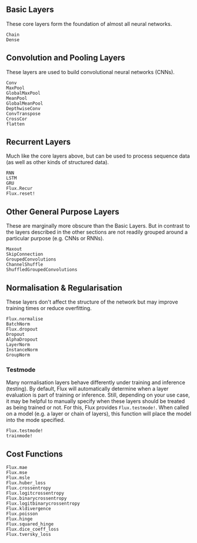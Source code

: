 ## Basic Layers

These core layers form the foundation of almost all neural networks.

```@docs
Chain
Dense
```

## Convolution and Pooling Layers

These layers are used to build convolutional neural networks (CNNs).

```@docs
Conv
MaxPool
GlobalMaxPool
MeanPool
GlobalMeanPool
DepthwiseConv
ConvTranspose
CrossCor
flatten
```

## Recurrent Layers

Much like the core layers above, but can be used to process sequence data (as well as other kinds of structured data).

```@docs
RNN
LSTM
GRU
Flux.Recur
Flux.reset!
```

## Other General Purpose Layers
These are marginally more obscure than the Basic Layers.
But in contrast to the layers described in the other sections are not readily grouped around a particular purpose (e.g. CNNs or RNNs).

```@docs
Maxout
SkipConnection
GroupedConvolutions
ChannelShuffle
ShuffledGroupedConvolutions
```


## Normalisation & Regularisation

These layers don't affect the structure of the network but may improve training times or reduce overfitting.

```@docs
Flux.normalise
BatchNorm
Flux.dropout
Dropout
AlphaDropout
LayerNorm
InstanceNorm
GroupNorm
```

### Testmode

Many normalisation layers behave differently under training and inference (testing). By default, Flux will automatically determine when a layer evaluation is part of training or inference. Still, depending on your use case, it may be helpful to manually specify when these layers should be treated as being trained or not. For this, Flux provides `Flux.testmode!`. When called on a model (e.g. a layer or chain of layers), this function will place the model into the mode specified.

```@docs
Flux.testmode!
trainmode!
```

## Cost Functions
```@docs
Flux.mae
Flux.mse
Flux.msle
Flux.huber_loss
Flux.crossentropy
Flux.logitcrossentropy
Flux.binarycrossentropy
Flux.logitbinarycrossentropy
Flux.kldivergence
Flux.poisson
Flux.hinge
Flux.squared_hinge
Flux.dice_coeff_loss
Flux.tversky_loss
```
